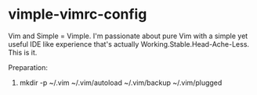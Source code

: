 # vimple-vimrc-config
Vim and Simple = Vimple. 
I'm passionate about pure Vim with a simple yet useful IDE like experience that's actually Working.Stable.Head-Ache-Less. 
This is it.

Preparation:
1) mkdir -p ~/.vim ~/.vim/autoload ~/.vim/backup ~/.vim/plugged
